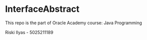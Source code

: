 # InterfaceAbstract
This repo is the part of Oracle Academy course: Java Programming

Riski Ilyas - 5025211189
